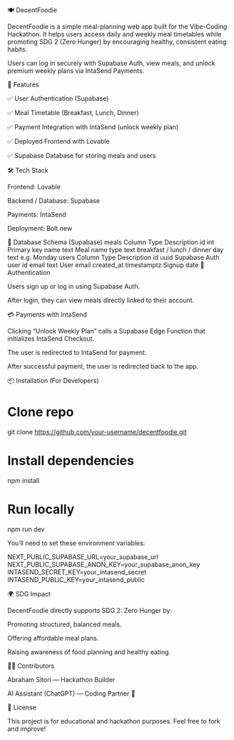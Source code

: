🍽️ DecentFoodie

DecentFoodie is a simple meal-planning web app built for the Vibe-Coding Hackathon.
It helps users access daily and weekly meal timetables while promoting SDG 2 (Zero Hunger) by encouraging healthy, consistent eating habits.

Users can log in securely with Supabase Auth, view meals, and unlock premium weekly plans via IntaSend Payments.

🚀 Features

✅ User Authentication (Supabase)

✅ Meal Timetable (Breakfast, Lunch, Dinner)

✅ Payment Integration with IntaSend (unlock weekly plan)

✅ Deployed Frontend with Lovable

✅ Supabase Database for storing meals and users

🛠️ Tech Stack

Frontend: Lovable

Backend / Database: Supabase

Payments: IntaSend

Deployment: Bolt.new

📂 Database Schema (Supabase)
meals
Column	Type	Description
id	int	Primary key
name	text	Meal name
type	text	breakfast / lunch / dinner
day	text	e.g. Monday
users
Column	Type	Description
id	uuid	Supabase Auth user id
email	text	User email
created_at	timestamptz	Signup date
🔐 Authentication

Users sign up or log in using Supabase Auth.

After login, they can view meals directly linked to their account.

💳 Payments with IntaSend

Clicking “Unlock Weekly Plan” calls a Supabase Edge Function that initializes IntaSend Checkout.

The user is redirected to IntaSend for payment.

After successful payment, the user is redirected back to the app.

📦 Installation (For Developers)
# Clone repo
git clone https://github.com/your-username/decentfoodie.git

# Install dependencies
npm install

# Run locally
npm run dev


You’ll need to set these environment variables:

NEXT_PUBLIC_SUPABASE_URL=your_supabase_url
NEXT_PUBLIC_SUPABASE_ANON_KEY=your_supabase_anon_key
INTASEND_SECRET_KEY=your_intasend_secret
INTASEND_PUBLIC_KEY=your_intasend_public

🌍 SDG Impact

DecentFoodie directly supports SDG 2: Zero Hunger by:

Promoting structured, balanced meals.

Offering affordable meal plans.

Raising awareness of food planning and healthy eating.

👩‍💻 Contributors

Abraham Sitori — Hackathon Builder

AI Assistant (ChatGPT) — Coding Partner 🤝

📜 License

This project is for educational and hackathon purposes. Feel free to fork and improve!
